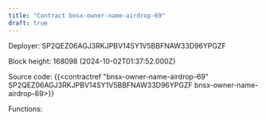 ```yaml
---
title: "Contract bnsx-owner-name-airdrop-69"
draft: true
---
```

Deployer: SP2QEZ06AGJ3RKJPBV14SY1V5BBFNAW33D96YPGZF


 



Block height: 168098 (2024-10-02T01:37:52.000Z)

Source code: {{<contractref "bnsx-owner-name-airdrop-69" SP2QEZ06AGJ3RKJPBV14SY1V5BBFNAW33D96YPGZF bnsx-owner-name-airdrop-69>}}

Functions:



